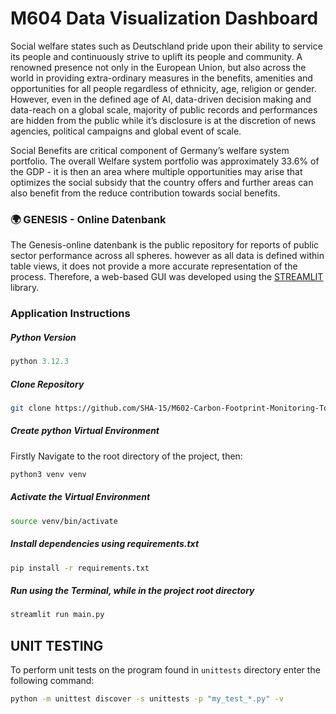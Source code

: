 # M604 Data Visualization Dashboard

Social welfare states such as Deutschland pride upon their ability to service its people and continuously strive to uplift its people and community. A renowned presence not only in the European Union, but also across the world in providing extra-ordinary measures in the benefits, amenities and opportunities for all people regardless of ethnicity, age, religion or gender. However, even in the defined age of AI, data-driven decision making and data-reach on a global scale, majority of public records and performances are hidden from the public while it’s disclosure is at the discretion of news agencies, political campaigns and global event of scale.

Social Benefits are critical component of Germany’s welfare system portfolio. The overall Welfare system portfolio was approximately 33.6% of the GDP - it is then an area where multiple opportunities may arise that optimizes the social subsidy that the country offers and further areas can also benefit from the reduce contribution towards social benefits. 

### 🌍 GENESIS - Online Datenbank
The Genesis-online datenbank is the public repository for reports of public sector performance across all spheres. however as all data is defined within table views, it does not provide a more accurate representation of the process. Therefore, a web-based GUI was developed using the [STREAMLIT](https://streamlit.io/) library.

### Application Instructions

##### Python Version
```python
python 3.12.3
```
##### Clone Repository

```bash
git clone https://github.com/SHA-15/M602-Carbon-Footprint-Monitoring-Tool.git
```

##### Create python Virtual Environment

Firstly Navigate to the root directory of the project, then:
```bash
python3 venv venv
```
##### Activate the Virtual Environment
```bash
source venv/bin/activate
```

##### Install dependencies using requirements.txt
```bash
pip install -r requirements.txt
```

##### Run using the Terminal, while in the project root directory
```bash
streamlit run main.py
```

## UNIT TESTING
To perform unit tests on the program found in `unittests` directory enter the following command:
```bash
python -m unittest discover -s unittests -p "my_test_*.py" -v
```
